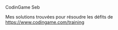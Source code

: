 CodinGame Seb

Mes solutions trouvées pour résoudre les défits de 
https://www.codingame.com/training
